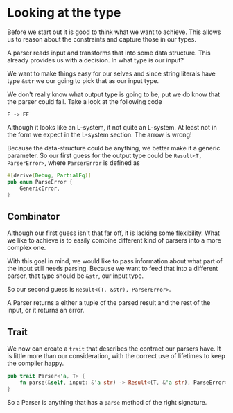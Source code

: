 # Looking at the type
Before we start out it is good to think what we want to achieve. This allows us
to reason about the constraints and capture those in our types.

A parser reads input and transforms that into some data structure. This already
provides us with a decision. In what type is our input?

We want to make things easy for our selves and since string literals have type
`&str` we our going to pick that as our input type.

We don't really know what output type is going to be, put we do know that the
parser could fail. Take a look at the following code

```lsystem
F -> FF
```

Although it looks like an L-system, it not quite an L-system. At least not in
the form we expect in the L-system section. The arrow is wrong!

Because the data-structure could be anything, we better make it a generic
parameter. So our first guess for the output type could be
`Result<T, ParserError>`, where `ParserError` is defined as

```rust
#[derive(Debug, PartialEq)]
pub enum ParseError {
    GenericError,
}
```

## Combinator
Although our first guess isn't that far off, it is lacking some flexibility.
What we like to achieve is to easily combine different kind of parsers into a
more complex one.

With this goal in mind, we would like to pass information about what part of the
input still needs parsing. Because we want to feed that into a different parser,
that type should be `&str`, our input type.

So our second guess is `Result<(T, &str), ParserError>`.

A Parser returns a either a tuple of the parsed result and the rest of the
input, or it returns an error. 

## Trait
We now can create a `trait` that describes the contract our parsers have. It is
little more than our consideration, with the correct use of lifetimes to keep
the compiler happy.

```rust
pub trait Parser<'a, T> {
    fn parse(&self, input: &'a str) -> Result<(T, &'a str), ParseError>;
}
```

So a Parser is anything that has a `parse` method of the right signature.
